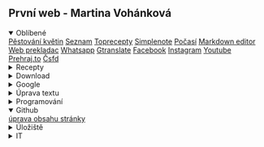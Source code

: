 První web - Martina Vohánková 
---------------------------

<details open>
<summary>Oblíbené</summary>
<a href="https://www.youtube.com/@plantladyprague">Pěstování květin</a>
<a href="https://www.seznam.cz/">Seznam</a>
<a href="https://www.toprecepty.cz/">Toprecepty</a>
<a href="https://app.simplenote.com/">Simplenote</a>
 <a href="https://wttr.in/duchcov">Počasí</a>
 <a href="https://uiwjs.github.io/react-md-editor/">Markdown editor</a> 
 <a href="http://free-website-translation.com/">Web prekladac</a> 
 <a href="https://web.whatsapp.com/">Whatsapp</a>
 <a href="https://translate.google.cz/">Gtranslate</a>
 <a href="https://www.facebook.com/">Facebook</a>
 <a href="https://www.instagram.com/">Instagram</a>
 <a href="https://www.youtube.com/">Youtube</a>
 <a href="https://prehraj.to/">Prehraj.to</a> 
 <a href="https://www.csfd.cz/">Čsfd</a> 
 </details>
 
<details close>
<summary>Recepty</summary>
<a href="https://www.toprecepty.cz/recept/5085-mraky/">Mraky</a>
</details>





<details close>
<summary>Download</summary> 
<a href="https://snapsave.app/cs">Facebook download 1</a> <a href="https://fdown.net/">Facebook download 2</a> <a href="https://ytop1.com/en9">Youtube video download</a> <a href="https://ytop1.com/en87">Youtube to mp3</a> <a href="https://ssstik.io/en">Tik tok download</a> <a href="https://igram.io/">Instagram download</a> <a href="https://downsub.com/">Youtube subtitle download</a> <a href="https://downloadatwittervideo.com/">Twitter download</a>
</details>



<details close>
<summary>Google</summary> 

<a href="https://translate.google.cz/">Gtranslate</a>
<a href="https://calendar.google.com/calendar/u/0/r?opentasks=1">Tasks</a> 
<a href="https://www.youtube.com/">Youtube</a> 
<a href="https://keep.google.com/#home">Gkeep</a> 
<a href="https://mail.google.com/mail/u/0/#inbox">Gmail</a> 
<a href="https://drive.google.com/drive/">Gdisk</a> 
<a href="https://docs.google.com/document/u/0/">Gdocs</a> 
<a href="https://photos.google.com/?hl=cs&amp;pli=1">Gphotos</a>
<a href="https://sites.google.com/site/bedjansite/">Gsites</a> 
<a href="https://takeout.google.com/settings/takeout?pli=1">Gtakeout</a>
</details>



<details close>
<summary>Úprava textu</summary>  

<a href="https://write-box.appspot.com/">Psani textu online 1</a> <a href="https://www.editpad.org/">Psani textu online 22</a> <a href="https://dillinger.io/">markdown editor online</a> <a href="http://petrfaltus.net/petr-faltus-konverze-textu-odstraneni-cestiny-z-textu.php">Odstranění diakritiky češtiny</a> <a href="https://nlp.fi.muni.cz/cz_accent/">Přidání diakritiky češtiny</a>
</details>


<details close>
<summary>Programování</summary>


<a href="https://github.com/bedjan/">Github</a> <a href="https://github.com/bedjan/debian/blob/master/skripty/all.sh">Github_all</a>
<a href="https://zdrojak.cz/">Zdrojak</a> <a href="https://www.itnetwork.cz/jak-zacit-programovat-tvorit-aplikace-programy">Jak začít programovat</a>
<a href="https://www.startitup.cz/11-stranek-ktere-te-nauci-programovat-z-pohodli-domova/">Jak se naučit programovat</a>
<a href="https://thinfi.com/">Thinfi</a> 
<a href="https://bitly.com/">Bitly</a>
<a href="http://jdem.cz/">Jdem</a>
<a href="https://www.protectedtext.com/">Protectedtext</a> 
<a href="https://dillinger.io/">Markdown editor</a> 
<a href="https://raw.githack.com/">Githack</a> 
<a href="https://tinyurl.com/app">Tinyurl</a>
<a href="https://thinfi.com/">Link with password</a> 
<a href="https://bitly.com/">Link short</a> 
<a href="https://raw.githack.com/">Raw githack - dev</a>
<a href="https://tinyurl.com/">Tinyurl</a> 
<a href="https://gist.io/">Gist.io i</a> 
<a href="https://uiwjs.github.io/react-md-editor/">Markdown editor</a>

</details>



 <details open>
<summary>Github</summary>
 <a href="https://github.com/minnie84/web/blob/main/index.md">úprava obsahu stránky</a>
 </details>
 
 <details close>
<summary>Úložiště</summary>

<a href="https://fastshare.cz"  target="_blank">Fastshare</a>&nbsp;&nbsp;<br />
<a href="https://datoid.cz"  target="_blank">Datoid</a>&nbsp;&nbsp;<br />
<a href="https://prehrajto.cz"  target="_blank">Prehrajto</a>&nbsp;&nbsp;<br />
<a href="https://zalohuj.si"  target="_blank">Zalohuj.si</a>&nbsp;&nbsp;<br />
<a href="https://sdilej.cz"  target="_blank">Sdílej</a>&nbsp;&nbsp;<br />
<a href="https://edisk.cz"  target="_blank">Edisk</a>&nbsp;&nbsp;<br />
<a href="https://kukaj.to"  target="_blank">Kukaj</a>&nbsp;&nbsp;<br />
<a href="https://webshare.cz/"  target="_blank">Webshare</a>&nbsp;&nbsp;<br />
<a href="https://dafilms.cz"  target="_blank">Dafilms</a>&nbsp;&nbsp;<br />
<a href="https://dfiles.eu/"  target="_blank">Dfiles.eu</a>&nbsp;&nbsp;<br />
<a href="https://multcloud.com"  target="_blank">Multcloud.com</a>&nbsp;&nbsp;<br />
<a href="https://dropbox.com"  target="_blank">Dropbox</a>&nbsp;&nbsp;<br />
<a href="https://idrive.com"  target="_blank">Idrive</a>&nbsp;&nbsp;<br />
<a href="https://onecloud.com"  target="_blank">Onecloud</a>&nbsp;&nbsp;<br />

</details>

 <details close>
<summary>IT</summary>


<a href="https://docs.google.com/spreadsheets/d/1d5wQRV8CgZAq5DwNVWny5UGvSOvb54ADlsRKIix4MEg/edit?pli=1#gid=0"  target="_blank">Osnova</a>&nbsp;&nbsp;<br />
<a href="https://www.itnetwork.cz/html-css/webove-stranky"  target="_blank">1. Webové stránky krok za krokem</a>&nbsp;&nbsp;<br />
<a href="https://www.itnetwork.cz/java/zaklady"  target="_blank">2. Základní konstrukce jazyka Java</a>&nbsp;&nbsp;<br />
<a href="https://www.itnetwork.cz/java/oop"  target="_blank">3. Objektově orientované programování v Javě</a>&nbsp;&nbsp;<br />
<a href="https://www.itnetwork.cz/java/kolekce-a-proudy"  target="_blank">4. Kolekce a proudy v Javě</a>&nbsp;&nbsp;<br />
<a href="https://www.itnetwork.cz/mysql"  target="_blank">5. MySQL/MariaDB databáze krok za krokem</a>&nbsp;&nbsp;<br />
<a href="https://www.itnetwork.cz/javascript/zaklady"  target="_blank">6. Základní konstrukce jazyka JavaScript</a>&nbsp;&nbsp;<br />
<a href="https://www.itnetwork.cz/java/spring-boot/zaklady"  target="_blank">7. Základy Spring Boot frameworku pro Javu</a>&nbsp;&nbsp;<br />
<a href="https://www.itnetwork.cz/java/spring-boot/blog"  target="_blank">8. Databáze a Hibernate ve Spring Boot</a>&nbsp;&nbsp;<br />
<a href="https://www.itnetwork.cz/javascript/react/zaklady"  target="_blank">9. Základy React</a>&nbsp;&nbsp;<br />
<a href="https://www.itnetwork.cz/html-css/bootstrap/kurz"  target="_blank">10. Kompletní kurz CSS frameworku Bootstrap</a>&nbsp;&nbsp;<br />

</details>

